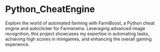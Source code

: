 # Python_CheatEngine
Explore the world of automated farming with FarmBoost, a Python cheat engine and autoclicker for Farmerama. Leveraging advanced image recognition, this project showcases my expertise in automating tasks, achieving high scores in minigames, and enhancing the overall gaming experience.

